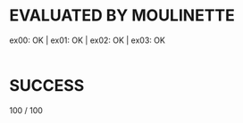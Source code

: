 # EVALUATED BY MOULINETTE
ex00: OK | ex01: OK | ex02: OK | ex03: OK
<br /><br />

# SUCCESS
100 / 100
<br />
